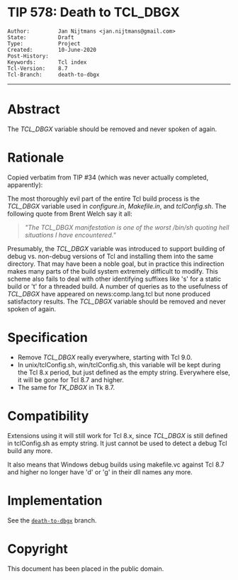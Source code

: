 # TIP 578: Death to TCL_DBGX
	Author:         Jan Nijtmans <jan.nijtmans@gmail.com>
	State:          Draft
	Type:           Project
	Created:        10-June-2020
	Post-History:   
	Keywords:       Tcl index
	Tcl-Version:    8.7
	Tcl-Branch:     death-to-dbgx
-----

# Abstract

The _TCL\_DBGX_ variable should be removed and never spoken of again.

# Rationale

Copied verbatim from TIP #34 (which was never actually completed, apparently):

The most thoroughly evil part of the entire Tcl build process is the
_TCL\_DBGX_ variable used in _configure.in_, _Makefile.in_, and
_tclConfig.sh_.  The following quote from Brent Welch say it all:

 > _"The TCL\_DBGX manifestation is one of the worst /bin/sh quoting
   hell situations I have encountered."_

Presumably, the _TCL\_DBGX_ variable was introduced to support
building of debug vs. non-debug versions of Tcl and installing them
into the same directory.  That may have been a noble goal, but in
practice this indirection makes many parts of the build system
extremely difficult to modify.  This scheme also fails to deal with
other identifying suffixes like 's' for a static build or 't' for a
threaded build.  A number of queries as to the usefulness of
_TCL\_DBGX_ have appeared on news:comp.lang.tcl but none produced
satisfactory results.  The _TCL\_DBGX_ variable should be removed and
never spoken of again.

# Specification

  * Remove _TCL\_DBGX_ really everywhere, starting with Tcl 9.0.
  * In unix/tclConfig.sh, win/tclConfig.sh, this variable will
    be kept during the Tcl 8.x period, but just defined as
    the empty string. Everywhere else, it will be gone
    for Tcl 8.7 and higher.
  * The same for _TK\_DBGX_ in Tk 8.7.

# Compatibility

Extensions using it will still work for Tcl 8.x, since _TCL\_DBGX_
is still defined in tclConfig.sh as empty string. It just
cannot be used to detect a debug Tcl build any more.

It also means that Windows debug builds using makefile.vc
against Tcl 8.7 and higher no longer have 'd' or 'g'
in their dll names any more.

# Implementation

See the [`death-to-dbgx`](https://core.tcl-lang.org/tcl/timeline?r=death-to-dbgx) branch.

# Copyright

This document has been placed in the public domain.

